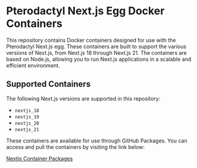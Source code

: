 # Pterodactyl Next.js Egg Docker Containers

This repository contains Docker containers designed for use with the Pterodactyl Next.js egg. These containers are built to support the various versions of Next.js, from Next.js 18 through Next.js 21. The containers are based on Node.js, allowing you to run Next.js applications in a scalable and efficient environment.

## Supported Containers

The following Next.js versions are supported in this repository:

- `nextjs_18`
- `nextjs_19`
- `nextjs_20`
- `nextjs_21`

These containers are available for use through GitHub Packages. You can access and pull the containers by visiting the link below:

[Nextjs Container Packages](https://github.com/ricardoneud-com/pterodactyl-next-js-containers/pkgs/container/pterodactyl-nextjs)
